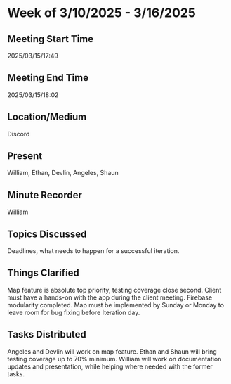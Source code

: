 # Week of 3/10/2025 - 3/16/2025

## Meeting Start Time

2025/03/15/17:49

## Meeting End Time

2025/03/15/18:02

## Location/Medium

Discord

## Present

William, Ethan, Devlin, Angeles, Shaun

## Minute Recorder

William

## Topics Discussed

Deadlines, what needs to happen for a successful iteration. 

## Things Clarified

Map feature is absolute top priority, testing coverage close second. Client must have a hands-on with the app during the client meeting. Firebase modularity completed. Map must be implemented by Sunday or Monday to leave room for bug fixing before Iteration day.

## Tasks Distributed

Angeles and Devlin will work on map feature. Ethan and Shaun will bring testing coverage up to 70% minimum. William will work on documentation updates and presentation, while helping where needed with the former tasks.
